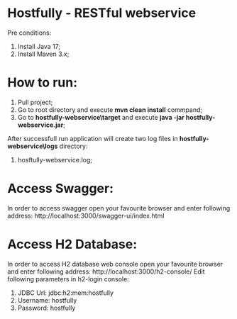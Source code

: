 # Hostfully - RESTful webservice

Pre conditions:
1. Install Java 17;
2. Install Maven 3.x;

# How to run:

1. Pull project;
2. Go to root directory and execute <b>mvn clean install</b> commpand;
3. Go to <b>hostfully-webservice\target</b> and execute <b>java -jar hostfully-webservice.jar</b>;

After successfull run application will create two log files in <b>hostfully-webservice\logs</b> directory:
1. hosftully-webservice.log;

# Access Swagger:
In order to access swagger open your favourite browser and enter following address: http://localhost:3000/swagger-ui/index.html

# Access H2 Database:
In order to access H2 database web console open your favourite browser and enter following address: http://localhost:3000/h2-console/
Edit following parameters in h2-login console:
1. JDBC Url: jdbc:h2:mem:hostfully
2. Username: hostfully
3. Password: hostfully
